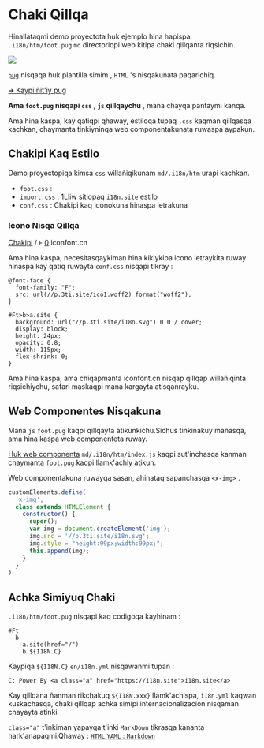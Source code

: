 # Chaki Qillqa

Hinallataqmi demo proyectota huk ejemplo hina hapispa, `.i18n/htm/foot.pug` `md` directoriopi web kitipa chaki qillqanta riqsichin.

![](https://p.3ti.site/1721286077.avif)

[`pug`](https://pugjs.org) nisqaqa huk plantilla simim , `HTML` 's nisqakunata paqarichiq.

[➔ Kaypi ñit'iy pug](https://pugjs.org)

**Ama `foot.pug` nisqapi `css` , `js` qillqaychu** , mana chayqa pantaymi kanqa.

Ama hina kaspa, kay qatiqpi qhaway, estiloqa tupaq `.css` kaqman qillqasqa kachkan, chaymanta tinkiyninqa web componentakunata ruwaspa aypakun.

## Chakipi Kaq Estilo

Demo proyectopiqa kimsa `css` willañiqikunam `md/.i18n/htm` urapi kachkan.

* `foot.css` :
* `import.css` : 1Lliw sitiopaq `i18n.site` estilo
* `conf.css` : Chakipi kaq iconokuna hinaspa letrakuna

### Icono Nisqa Qillqa

[Chakipi](https://www.iconfont.cn/?lang=zh) / `F` [0](https://www.iconfont.cn/?lang=en-us) iconfont.cn

Ama hina kaspa, necesitasqaykiman hina kikiykipa icono letraykita ruway hinaspa kay qatiq ruwayta `conf.css` nisqapi tikray :

```
@font-face {
  font-family: "F";
  src: url(//p.3ti.site/ico1.woff2) format("woff2");
}

#Ft>b>a.site {
  background: url("//p.3ti.site/i18n.svg") 0 0 / cover;
  display: block;
  height: 24px;
  opacity: 0.8;
  width: 115px;
  flex-shrink: 0;
}
```

Ama hina kaspa, ama chiqapmanta iconfont.cn nisqap qillqap willañiqinta riqsichiychu, safari maskaqpi mana kargayta atisqanrayku.

## Web Componentes Nisqakuna

Mana `js` `foot.pug` kaqpi qillqayta atikunkichu.Sichus tinkinakuy mañasqa, ama hina kaspa web componenteta ruway.

[Huk web componenta](https://www.freecodecamp.org/news/build-your-first-web-component/) `md/.i18n/htm/index.js` kaqpi sut'inchasqa kanman chaymanta `foot.pug` kaqpi llamk'achiy atikun.

Web componentakuna ruwayqa sasan, ahinataq sapanchasqa `<x-img>` .

```js
customElements.define(
  'x-img',
  class extends HTMLElement {
    constructor() {
      super();
      var img = document.createElement('img');
      img.src = '//p.3ti.site/i18n.svg';
      img.style = "height:99px;width:99px;";
      this.append(img);
    }
  }
)
```

## Achka Simiyuq Chaki

`.i18n/htm/foot.pug` nisqapi kaq codigoqa kayhinam :

```
#Ft
  b
    a.site(href="/")
    b ${I18N.C}
```

Kaypiqa `${I18N.C}` `en/i18n.yml` nisqawanmi tupan :

```
C: Power By <a class="a" href="https://i18n.site">i18n.site</a>
```

Kay qillqana ñanman rikchakuq `${I18N.xxx}` llamk'achispa, `i18n.yml` kaqwan kuskachasqa, chaki qillqap achka simipi internacionalización nisqaman chayayta atinki.

`class="a"` t'inkiman yapayqa t'inki `MarkDown` tikrasqa kananta hark'anapaqmi.Qhaway :
 [`HTML` `YAML` : `Markdown`](/i18/qa#H2)